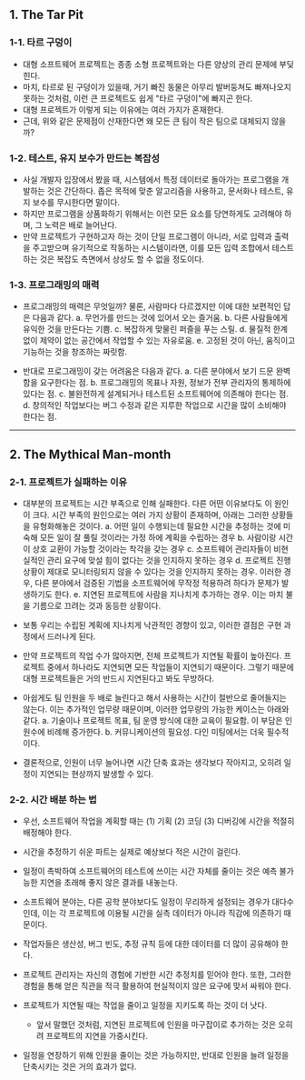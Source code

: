 ## 1. The Tar Pit

### 1-1. 타르 구덩이

- 대형 소프트웨어 프로젝트는 종종 소형 프로젝트와는 다른 양상의 관리 문제에 부딪힌다.
- 마치, 타르로 된 구덩이가 있을때, 거기 빠진 동물은 아무리 발버둥쳐도 빠져나오지 못하는 것처럼, 이런 큰 프로젝트도 쉽게 "타르 구덩이"에 빠지곤 한다.
- 대형 프로젝트가 이렇게 되는 이유에는 여러 가지가 혼재한다.
- 근데, 위와 같은 문제점이 산재한다면 왜 모든 큰 팀이 작은 팀으로 대체되지 않을까?

### 1-2. 테스트, 유지 보수가 만드는 복잡성

- 사실 개발자 입장에서 봤을 때, 시스템에서 특정 데이터로 돌아가는 프로그램을 개발하는 것은 간단하다. 좁은 목적에 맞춘 알고리즘을 사용하고, 문서화나 테스트, 유지 보수를 무시한다면 말이다.
- 하지만 프로그램을 상품화하기 위해서는 이런 모든 요소를 당연하게도 고려해야 하며, 그 노력은 배로 늘어난다.
- 만약 프로젝트가 구현하고자 하는 것이 단일 프로그램이 아니라, 서로 입력과 출력을 주고받으며 유기적으로 작동하는 시스템이라면, 이를 모든 입력 조합에서 테스트하는 것은 복잡도 측면에서 상상도 할 수 없을 정도이다.

### 1-3. 프로그래밍의 매력

- 프로그래밍의 매력은 무엇일까? 물론, 사람마다 다르겠지만 이에 대한 보편적인 답은 다음과 같다.
    a. 무언가를 만드는 것에 있어서 오는 즐거움.
    b. 다른 사람들에게 유익한 것을 만든다는 기쁨.
    c. 복잡하게 맞물린 퍼즐을 푸는 스릴.
    d. 물질적 한계 없이 제약이 없는 공간에서 작업할 수 있는 자유로움.
    e. 고정된 것이 아닌, 움직이고 기능하는 것을 창조하는 짜릿함.

- 반대로 프로그래밍이 갖는 어려움은 다음과 같다.
    a. 다른 분야에서 보기 드문 완벽함을 요구한다는 점.
    b. 프로그래밍의 목표나 자원, 정보가 전부 관리자의 통제하에 있다는 점.
    c. 불완전하게 설계되거나 테스트된 소프트웨어에 의존해야 한다는 점.
    d. 창의적인 작업보다는 버그 수정과 같은 지루한 작업으로 시간을 많이 소비해야 한다는 점.

---

## 2. The Mythical Man-month

### 2-1. 프로젝트가 실패하는 이유

- 대부분의 프로젝트는 시간 부족으로 인해 실패한다. 다른 어떤 이유보다도 이 원인이 크다. 시간 부족의 원인으로는 여러 가지 상황이 존재하며, 아래는 그러한 상황들을 유형화해놓은 것이다.
    a. 어떤 일이 수행되는데 필요한 시간을 추정하는 것에 미숙해 모든 일이 잘 풀릴 것이라는 가정 하에 계획을 수립하는 경우
    b. 사람이랑 시간이 상호 교환이 가능할 것이라는 착각을 갖는 경우
    c. 소프트웨어 관리자들이 비현실적인 관리 요구에 맞설 힘이 없다는 것을 인지하지 못하는 경우
    d. 프로젝트 진행 상황이 제대로 모니터링되지 않을 수 있다는 것을 인지하지 못하는 경우. 이러한 경우, 다른 분야에서 검증된 기법을 소프트웨어에 무작정 적용하려 하다가 문제가 발생하기도 한다.
    e. 지연된 프로젝트에 사람을 지나치게 추가하는 경우. 이는 마치 불을 기름으로 끄려는 것과 동등한 상황이다.

- 보통 우리는 수립된 계획에 지나치게 낙관적인 경향이 있고, 이러한 결점은 구현 과정에서 드러나게 된다.
- 만약 프로젝트의 작업 수가 많아지면, 전체 프로젝트가 지연될 확률이 높아진다. 프로젝트 중에서 하나라도 지연되면 모든 작업들이 지연되기 때문이다. 그렇기 때문에 대형 프로젝트들은 거의 반드시 지연된다고 봐도 무방하다.

- 아쉽게도 팀 인원을 두 배로 늘린다고 해서 사용하는 시간이 절반으로 줄어들지는 않는다. 이는 추가적인 업무량 때문이며, 이러한 업무량의 가능한 케이스는 아래와 같다.
    a. 기술이나 프로젝트 목표, 팀 운영 방식에 대한 교육이 필요함. 이 부담은 인원수에 비례해 증가한다.
    b. 커뮤니케이션의 필요성. 다인 미팅에서는 더욱 필수적이다.
- 결론적으로, 인원이 너무 늘어나면 시간 단축 효과는 생각보다 작아지고, 오히려 일정이 지연되는 현상까지 발생할 수 있다.

### 2-2. 시간 배분 하는 법

- 우선, 소프트웨어 작업을 계획할 때는 (1) 기획 (2) 코딩 (3) 디버깅에 시간을 적절히 배정해야 한다.

- 시간을 추정하기 쉬운 파트는 실제로 예상보다 적은 시간이 걸린다.
- 일정이 촉박하여 소프트웨어의 테스트에 쓰이는 시간 자체를 줄이는 것은 예측 불가능한 지연을 초래해 좋지 않은 결과를 내놓는다.

- 소프트웨어 분야는, 다른 공학 분야보다도 일정이 무리하게 설정되는 경우가 대다수인데, 이는 각 프로젝트에 이용될 시간을 실측 데이터가 아니라 직감에 의존하기 때문이다.
- 작업자들은 생산성, 버그 빈도, 추정 규칙 등에 대한 데이터를 더 많이 공유해야 한다.
- 프로젝트 관리자는 자신의 경험에 기반한 시간 추정치를 믿어야 한다. 또한, 그러한 경험을 통해 얻은 직관을 적극 활용하여 현실적이지 않은 요구에 맞서 싸워야 한다.

- 프로젝트가 지연될 때는 작업을 줄이고 일정을 지키도록 하는 것이 더 낫다.
    - 앞서 말했던 것처럼, 지연된 프로젝트에 인원을 마구잡이로 추가하는 것은 오히려 프로젝트의 지연을 가중시킨다.
- 일정을 연장하기 위해 인원을 줄이는 것은 가능하지만, 반대로 인원을 늘려 일정을 단축시키는 것은 거의 효과가 없다.
